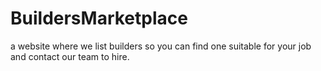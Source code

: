# BuildersMarketplace
 a website where we list builders so you can find one suitable for your job and contact our team to hire.
